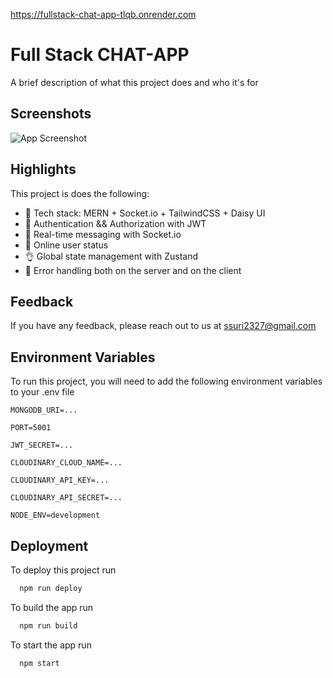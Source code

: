 https://fullstack-chat-app-tlqb.onrender.com


# Full Stack CHAT-APP

A brief description of what this project does and who it's for


## Screenshots

![App Screenshot](https://via.placeholder.com/468x300?text=App+Screenshot+Here)


## Highlights

This project is does the following:

- 🌟 Tech stack: MERN + Socket.io + TailwindCSS + Daisy UI
- 🎃 Authentication && Authorization with JWT
- 👾 Real-time messaging with Socket.io
- 🚀 Online user status
- 👌 Global state management with Zustand
- 🐞 Error handling both on the server and on the client




## Feedback

If you have any feedback, please reach out to us at ssuri2327@gmail.com


## Environment Variables

To run this project, you will need to add the following environment variables to your .env file

`MONGODB_URI=...`

`PORT=5001`

`JWT_SECRET=...`

`CLOUDINARY_CLOUD_NAME=...`

`CLOUDINARY_API_KEY=...`

`CLOUDINARY_API_SECRET=...`

`NODE_ENV=development`


## Deployment

To deploy this project run

```bash
  npm run deploy
```
To build the app run

```bash
  npm run build
```
To start the app run

```bash
  npm start
```


